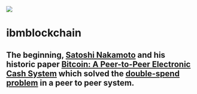 <img src="https://www.ibm.com/blockchain/assets/img/whatisblockchain/leadspace.jpg">

# ibmblockchain

## The beginning, [Satoshi Nakamoto](https://en.wikipedia.org/wiki/Satoshi_Nakamoto) and his historic paper [Bitcoin: A Peer-to-Peer Electronic Cash System](https://bitcoin.org/bitcoin.pdf) which solved the [double-spend problem](http://www.investopedia.com/terms/d/doublespending.asp) in a peer to peer system. 


